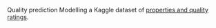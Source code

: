Quality prediction
Modelling a Kaggle dataset of [properties and quality ratings](https://www.kaggle.com/uciml/red-wine-quality-cortez-et-al-2009). 
